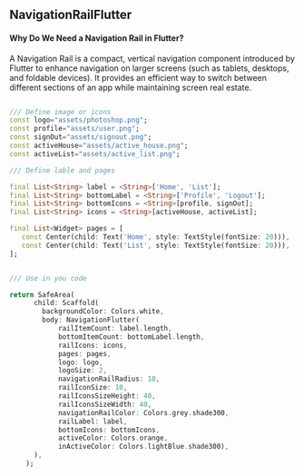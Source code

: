 
## NavigationRailFlutter


#### Why Do We Need a Navigation Rail in Flutter?
A Navigation Rail is a compact, vertical navigation component introduced by Flutter to enhance navigation on larger screens (such as tablets, desktops, and foldable devices). It provides an efficient way to switch between different sections of an app while maintaining screen real estate.


```dart

/// Define image or icons
const logo="assets/photoshop.png";
const profile="assets/user.png";
const signOut="assets/signout.png";
const activeHouse="assets/active_house.png";
const activeList="assets/active_list.png";

/// Define lable and pages

final List<String> label = <String>['Home', 'List'];
final List<String> bottomLabel = <String>['Profile', 'Logout'];
final List<String> bottomIcons = <String>[profile, signOut];
final List<String> icons = <String>[activeHouse, activeList];

final List<Widget> pages = [
   const Center(child: Text('Home', style: TextStyle(fontSize: 20))),
   const Center(child: Text('List', style: TextStyle(fontSize: 20))),
];


/// Use in you code

return SafeArea(
      child: Scaffold(
        backgroundColor: Colors.white,
        body: NavigationFlutter(
            railItemCount: label.length,
            bottomItemCount: bottomLabel.length,
            railIcons: icons,
            pages: pages,
            logo: logo,
            logoSize: 2,
            navigationRailRadius: 10,
            railIconSize: 10,
            railIconsSizeHeight: 40,
            railIconsSizeWidth: 40,
            navigationRailColor: Colors.grey.shade300,
            railLabel: label,
            bottomIcons: bottomIcons,
            activeColor: Colors.orange,
            inActiveColor: Colors.lightBlue.shade300),
      ),
    );

```
